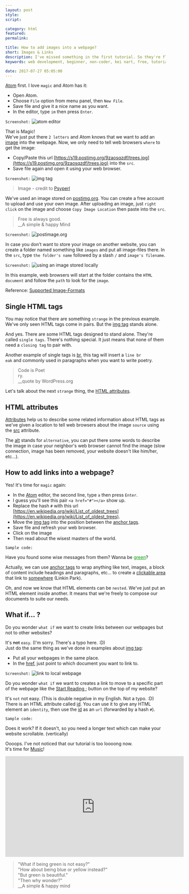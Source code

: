```yaml
---
layout: post
style:
script:

category: html
featured:
permalink:

title: How to add images into a webpage?
short: Images & Links
description: I've missed something in the first tutorial. So they're flying over here. <br>Adding images into your webpage, creating links. <br>And... see Atom in Action.
keywords: web development, beginner, non-coder, kei nart, free, tutorial, coding, programming, code nart, html, image, link

date: 2017-07-27 05:05:00
---
```


[Atom](https://codenart.github.io/begin/#how-to-have-fun-doing-a-boring-task)
first. I love `magic` and Atom has it:

- Open Atom.
- Choose `File` option from menu panel, then `New File`.
- Save file and give it a nice name as you want.
- In the editor, type `im` then press `Enter`.

`Screenshot:`
![atom editor](/images/html-2/atom.jpg)

That is Magic!  
We've just put there `2 letters` and Atom knows that we want to add an
[image](https://www.w3schools.com/tags/tag_img.asp) into the webpage. Now, we
only need to tell web browsers `where` to get the image:

- Copy/Paste this url
[https://s19.postimg.org/9zaosqzdf/trees.jpg](https://s19.postimg.org/9zaosqzdf/trees.jpg)
into the `src`.
- Save file again and open it using your web browser.

`Screenshot:`
![img tag](/images/html-2/trees.jpg)

> Image - credit to [Psyperl](https://github.com/psyperl)

We've used an image stored on [postimg.org](https://postimg.org/image/5dekkedu7/).
You can create a free account to upload and use your own image. After uploading
an image, just `right click` on the image and choose `Copy Image Location` then
paste into the `src`.

> Free is always good.  
> \_\_A <span id="simple">simple</span> & happy Mind

`Screenshot:`
![postimage.org](/images/html-2/postimage.jpg)

In case you don't want to store your image on another website, you can create a
folder named something like `images` and put all image-files there. In the
`src`, type `the folder's name` followed by a slash `/` and `image's filename`.

`Screenshot:`
![using an image stored locally](/images/html-2/relative.jpg)

In this example, web browsers will start at the folder contains the `HTML
document` and follow the `path` to look for the `image`.

Reference: [Supported Image-Formats](https://developer.mozilla.org/en-US/docs/Web/HTML/Element/img#Supported_image_formats)

## Single HTML tags

You may notice that there are something `strange` in the previous example. We've
only seen HTML tags come in pairs. But the
[img tag](https://www.w3schools.com/tags/tag_img.asp) stands alone.

And yes. There are some HTML tags designed to stand alone. They're called
`single tags`. There's nothing special. It just means that none of them need a
`closing tag` to pair with.

Another example of single tags is [br](https://www.w3schools.com/tags/tag_br.asp),
this tag will insert a `line br`  
`eak` and commonly used in paragraphs when you want to write poetry.

> Code is Poet  
> ry.  
> \_\_quote by WordPress.org

Let's talk about the next `strange` thing, the
[HTML attributes](https://developer.mozilla.org/en-US/docs/Web/HTML/Attributes).

## HTML attributes

[Attributes](https://developer.mozilla.org/en-US/docs/Web/HTML/Attributes) help
us to describe some related information about HTML tags as we've given a location
to tell web browsers about the image `source` using the
[src](https://www.w3schools.com/tags/att_img_src.asp) attribute.

The [alt](https://www.w3schools.com/tags/att_img_alt.asp) stands for `alternative`,
you can put there some words to describe the image in case your neighbor's web
browser cannot find the image (slow connection, image has been removed, your
website doesn't like him/her, etc...).

## How to add links into a webpage?

Yes! It's time for `magic` again:

- In the
[Atom](https://codenart.github.io/begin/#how-to-have-fun-doing-a-boring-task)
editor, the second line, type `a` then press `Enter`.
- I guess you'll see this pair `<a href="#"></a>` show up.
- Replace the hash `#` with this url
[https://en.wikipedia.org/wiki/List_of_oldest_trees](https://en.wikipedia.org/wiki/List_of_oldest_trees).
- Move the [img tag](https://www.w3schools.com/tags/tag_img.asp) into the
position between the [anchor tags](https://www.w3schools.com/tags/tag_a.asp).
- Save file and refresh your web browser.
- Click on the image
- Then read about the wisest masters of the world.

`Sample code:`
<script src="https://gist.github.com/codenart/52baa4b077a7d30928c7019fdf357a7e.js"></script>

Have you found some wise messages from them? Wanna be
<a style="color: #009900" href="https://www.youtube.com/watch?v=rRZ-IxZ46ng">green</a>?

Actually, we can use [anchor tags](https://www.w3schools.com/tags/tag_a.asp) to
wrap anything like text, images, a block of content include headings and
paragraphs, etc... to create a
[clickable area](https://www.youtube.com/watch?v=zsCD5XCu6CM) that link to
[somewhere](https://www.youtube.com/watch?v=zsCD5XCu6CM) (Linkin Park).

Oh, and now we know that HTML elements can be `nested`. We've just put an HTML
element inside another. It means that we're freely to compose our documents to
suite our needs.

## What if... ?

Do you wonder `what if` we want to create links between our webpages but not to
other websites?

It's ~~not~~ `easy`. (I'm sorry. There's a typo here. :D)  
Just do the same thing as we've done in examples about [img tag]((#simple)):

- Put all your webpages in the same place.
- In the [href](https://www.w3schools.com/tags/att_a_href.asp), just point to
which document you want to link to.

`Screenshot:`
![link to local webpage](/images/html-2/link.jpg)

Do you wonder `what if` we want to creates a link to move to a specific part of
the webpage like the [Start Reading ;](#display) button on the top of my website?

It's `not` not easy. (This is double negative in my English. Not a typo. :D)  
There is an HTML attribute called [id](https://www.w3schools.com/tags/att_id.asp).
You can use it to give any HTML element an `identity`, then use the
[id](https://www.w3schools.com/tags/att_id.asp) as an `url` (forwarded by a hash `#`).

`Sample code:`
<script src="https://gist.github.com/codenart/18129eafaa4f82931c6aa5fcee4ac443.js"></script>

Does it work? If it doesn't, so you need a longer text which can make your
website scrollable. (vertically)

Oooops. I've not noticed that our tutorial is too loooong now.  
It's time for [Music](https://www.youtube.com/watch?v=rRZ-IxZ46ng)!

<div class="video">
   <iframe width="560" height="315"
           src="https://www.youtube.com/embed/rRZ-IxZ46ng"
           frameborder="0" allowfullscreen>
   </iframe>
</div>

> "What if being green is not easy?"  
> "How about being blue or yellow instead?"  
> "But green is beautiful."  
> "Then why wonder?"  
> \_\_A simple & happy mind
